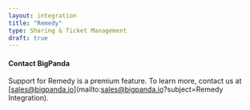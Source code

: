 ```yaml
---
layout: integration
title: "Remedy"
type: Sharing & Ticket Management
draft: true
---
```


#### Contact BigPanda
Support for Remedy is a premium feature. To learn more, contact us at [sales@bigpanda.io](mailto:sales@bigpanda.io?subject=Remedy Integration).
